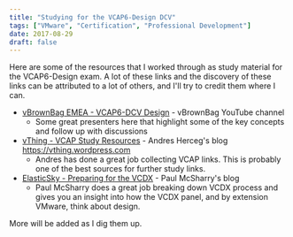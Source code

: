 ```yaml
---
title: "Studying for the VCAP6-Design DCV"
tags: ["VMware", "Certification", "Professional Development"]
date: 2017-08-29
draft: false
---
```


Here are some of the resources that I worked through as study material for the VCAP6-Design exam. A lot of these links and the discovery of these links can be attributed to a lot of others, and I'll try to credit them where I can.

* [vBrownBag EMEA - VCAP6-DCV Design](https://www.youtube.com/watch?v=bh1035s4V7s&list=PLYt3WRI29sdYQD2DMhBNTgQrjNtA3XqTg) - vBrownBag YouTube channel
  * Some great presenters here that highlight some of the key concepts and follow up with discussions
* [vThing - VCAP Study Resources](https://vthing.wordpress.com/2016/03/21/vcap6-dcv-design-study-resources/) - Andres Herceg's blog https://vthing.wordpress.com
  * Andres has done a great job collecting VCAP links. This is probably one of the best sources for further study links.
* [ElasticSky - Preparing for the VCDX](http://www.elasticsky.co.uk/vcdx_defense_design_scenario/) - Paul McSharry's blog
  * Paul McSharry does a great job breaking down VCDX process and gives you an insight into how the VCDX panel, and by extension VMware, think about design.

More will be added as I dig them up.